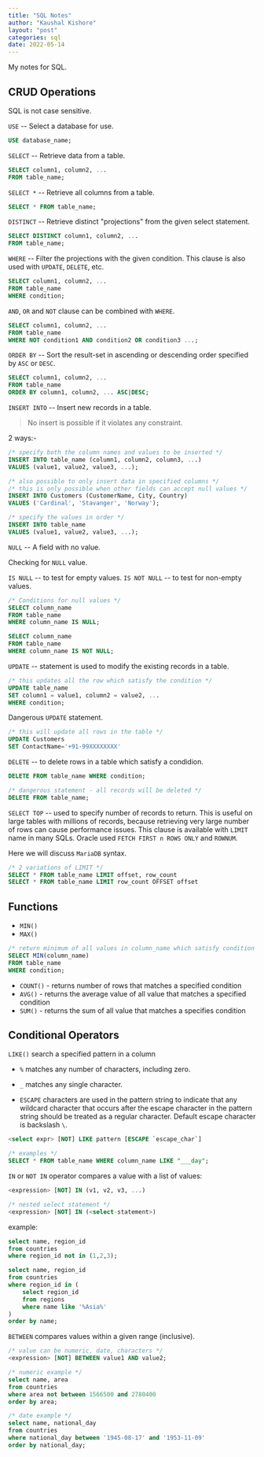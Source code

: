 ```yaml
---
title: "SQL Notes"
author: "Kaushal Kishore"
layout: "post"
categories: sql
date: 2022-05-14
---
```


My notes for SQL.

## CRUD Operations

SQL is not case sensitive.

`USE` -- Select a database for use.

```sql
USE database_name;
```

`SELECT` -- Retrieve data from a table.

```sql
SELECT column1, column2, ... 
FROM table_name;
```

`SELECT *` -- Retrieve all columns from a table.

```sql
SELECT * FROM table_name;
```


`DISTINCT` -- Retrieve distinct "projections" from the given select statement.

```sql
SELECT DISTINCT column1, column2, ...
FROM table_name;
```

`WHERE` -- Filter the projections with the given condition. This clause is also used with `UPDATE`, `DELETE`, etc.

```sql
SELECT column1, column2, ...
FROM table_name
WHERE condition; 
```

`AND`, `OR` and `NOT` clause can be combined with `WHERE`.

```sql
SELECT column1, column2, ...
FROM table_name
WHERE NOT condition1 AND condition2 OR condition3 ...;
```

`ORDER BY` -- Sort the result-set in ascending or descending order specified by `ASC` or `DESC`.

```sql
SELECT column1, column2, ...
FROM table_name
ORDER BY column1, column2, ... ASC|DESC;
```

`INSERT INTO` -- Insert new records in a table.

> No insert is possible if it violates any constraint.

2 ways:-

```sql
/* specify both the column names and values to be inserted */ 
INSERT INTO table_name (column1, column2, column3, ...)
VALUES (value1, value2, value3, ...);

/* also possible to only insert data in specified columns */
/* this is only possible when other fields can accept null values */
INSERT INTO Customers (CustomerName, City, Country)
VALUES ('Cardinal', 'Stavanger', 'Norway');
```

```sql
/* specify the values in order */ 
INSERT INTO table_name
VALUES (value1, value2, value3, ...);
```

`NULL` -- A field with no value.

Checking for `NULL` value.

`IS NULL` -- to test for empty values.
`IS NOT NULL` -- to test for non-empty values.

```sql
/* Conditions for null values */
SELECT column_name
FROM table_name
WHERE column_name IS NULL;

SELECT column_name
FROM table_name
WHERE column_name IS NOT NULL;
```

`UPDATE` -- statement is used to modify the existing records in a table.

```sql
/* this updates all the row which satisfy the condition */
UPDATE table_name
SET column1 = value1, column2 = value2, ...
WHERE condition;
```

Dangerous `UPDATE` statement.

```sql
/* this will update all rows in the table */
UPDATE Customers
SET ContactName='+91-99XXXXXXXX'
```

`DELETE` -- to delete rows in a table which satisfy a condidion.

```sql
DELETE FROM table_name WHERE condition;

/* dangerous statement - all records will be deleted */
DELETE FROM table_name;
```

`SELECT TOP` -- used to specify number of records to return. This is useful on large tables with millions of records, because retrieving very large number of rows can cause performance issues. This clause is available with `LIMIT` name in many SQLs. Oracle used `FETCH FIRST n ROWS ONLY` and `ROWNUM`.

Here we will discuss `MariaDB` syntax.

```sql
/* 2 variations of LIMIT */
SELECT * FROM table_name LIMIT offset, row_count
SELECT * FROM table_name LIMIT row_count OFFSET offset
```

## Functions

- `MIN()`
- `MAX()`

```sql
/* return minimum of all values in column_name which satisfy condition */
SELECT MIN(column_name)
FROM table_name
WHERE condition;
```

- `COUNT()` - returns number of rows that matches a specified condition
- `AVG()` - returns the average value of all value that matches a specified condition
- `SUM()` - returns the sum of all value that matches a specifies condition


## Conditional Operators

`LIKE()` search a specified pattern in a column

- `%` matches any number of characters, including zero.

- `_` matches any single character.

- `ESCAPE` characters are used in the pattern string to indicate that any wildcard character that occurs after the escape character in the pattern string should be treated as a regular character. Default escape character is backslash `\`.


```sql
<select expr> [NOT] LIKE pattern [ESCAPE `escape_char`]

/* examples */
SELECT * FROM table_name WHERE column_name LIKE "___day";
```

`IN` or `NOT IN` operator compares a value with a list of values: 

```sql
<expression> [NOT] IN (v1, v2, v3, ...)

/* nested select statement */
<expression> [NOT] IN (<select-statement>)
```

example:

```sql
select name, region_id
from countries
where region_id not in (1,2,3);

select name, region_id
from countries
where region_id in (
    select region_id
    from regions
    where name like '%Asia%'
)
order by name;
```

`BETWEEN` compares values within a given range (inclusive).

```sql
/* value can be numeric, date, characters */
<expression> [NOT] BETWEEN value1 AND value2;

/* numeric example */
select name, area 
from countries
where area not between 1566500 and 2780400
order by area;

/* date example */
select name, national_day 
from countries
where national_day between '1945-08-17' and '1953-11-09'
order by national_day;
```


